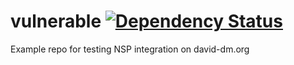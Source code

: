 # vulnerable [![Dependency Status](https://david-dm.org/alanshaw/vulnerable.svg?style=flat)](https://david-dm.org/alanshaw/vulnerable)

Example repo for testing NSP integration on david-dm.org
